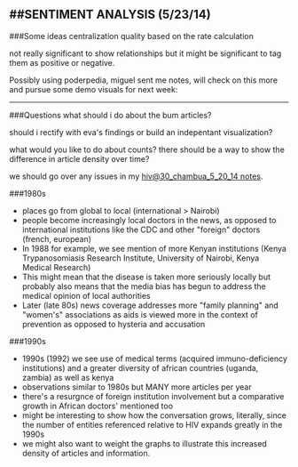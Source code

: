 ##SENTIMENT ANALYSIS (5/23/14)
------
###Some ideas
centralization quality based on the rate calculation

not really significant to show relationships but it might be significant to tag them as positive or negative.

Possibly using poderpedia, miguel sent me notes, will check on this more and pursue some demo visuals for next week:


----

###Questions
what should i do about the bum articles?

should i rectify with eva's findings or build an indepentant visualization?

what would you like to do about counts? there should be a way to show the difference in article density over time?

we should go over any issues in my [hiv@30_chambua_5_20_14 notes](https://github.com/internews-ke/hiv-30/blob/master/Sentiment_Analysis/notes/hiv%4030_chambua_5-20-14.md).

###1980s
* places go from global to local (international > Nairobi)
* people become increasingly local doctors in the news, as opposed to international institutions like the CDC and other "foreign" doctors (french, european)
* In 1988 for example, we see mention of more Kenyan institutions (Kenya Trypanosomiasis Research Institute, University of Nairobi, Kenya Medical Research)
* This might mean that the disease is taken more seriously locally but probably also means that the media bias has begun to address the medical opinion of local authorities
* Later (late 80s) news coverage addresses more "family planning" and "women's" associations as aids is viewed more in the context of prevention as opposed to hysteria and accusation

###1990s
* 1990s (1992) we see use of medical terms (acquired immuno-deficiency institutions) and a greater diversity of african countries (uganda, zambia) as well as kenya
* observations similar to 1980s but MANY more articles per year
* there's a resurgnce of foreign institution involvement but a comparative growth in African doctors' mentioned too
* might be interesting to show how the conversation grows, literally, since the number of entities referenced relative to HIV expands greatly in the 1990s
* we might also want to weight the graphs to illustrate this increased density of articles and information.